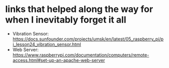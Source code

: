 # links that helped along the way for when I inevitably forget it all
- Vibration Sensor: https://docs.sunfounder.com/projects/umsk/en/latest/05_raspberry_pi/pi_lesson24_vibration_sensor.html
- Web Server: https://www.raspberrypi.com/documentation/computers/remote-access.html#set-up-an-apache-web-server 
